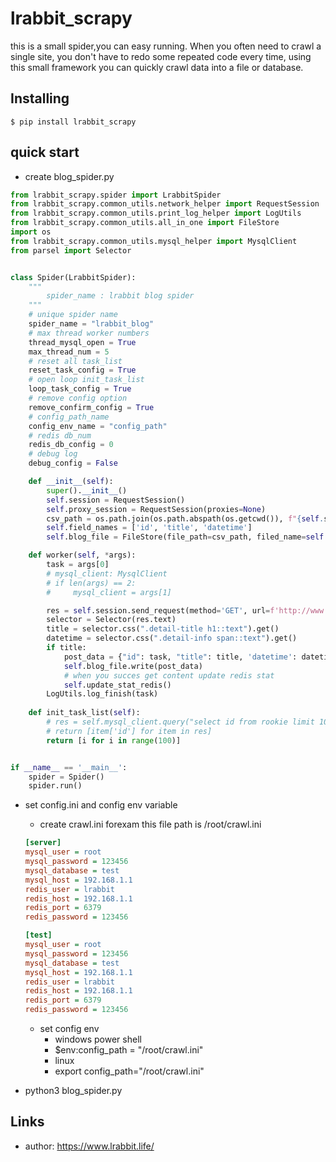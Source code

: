 lrabbit_scrapy
=====

this is a small spider,you can easy running. When you often need to crawl a single site, you don't have to redo some
repeated code every time, using this small framework you can quickly crawl data into a file or database.


Installing
----------

    $ pip install lrabbit_scrapy

quick start
----------------

* create blog_spider.py

```python
from lrabbit_scrapy.spider import LrabbitSpider
from lrabbit_scrapy.common_utils.network_helper import RequestSession
from lrabbit_scrapy.common_utils.print_log_helper import LogUtils
from lrabbit_scrapy.common_utils.all_in_one import FileStore
import os
from lrabbit_scrapy.common_utils.mysql_helper import MysqlClient
from parsel import Selector


class Spider(LrabbitSpider):
    """
        spider_name : lrabbit blog spider
    """
    # unique spider name
    spider_name = "lrabbit_blog"
    # max thread worker numbers
    thread_mysql_open = True
    max_thread_num = 5
    # reset all task_list
    reset_task_config = True
    # open loop init_task_list
    loop_task_config = True
    # remove config option
    remove_confirm_config = True
    # config_path_name
    config_env_name = "config_path"
    # redis db_num
    redis_db_config = 0
    # debug log
    debug_config = False

    def __init__(self):
        super().__init__()
        self.session = RequestSession()
        self.proxy_session = RequestSession(proxies=None)
        csv_path = os.path.join(os.path.abspath(os.getcwd()), f"{self.spider_name}.csv")
        self.field_names = ['id', 'title', 'datetime']
        self.blog_file = FileStore(file_path=csv_path, filed_name=self.field_names)

    def worker(self, *args):
        task = args[0]
        # mysql_client: MysqlClient
        # if len(args) == 2:
        #     mysql_client = args[1]

        res = self.session.send_request(method='GET', url=f'http://www.lrabbit.life/post_detail/?id={task}')
        selector = Selector(res.text)
        title = selector.css(".detail-title h1::text").get()
        datetime = selector.css(".detail-info span::text").get()
        if title:
            post_data = {"id": task, "title": title, 'datetime': datetime}
            self.blog_file.write(post_data)
            # when you succes get content update redis stat
            self.update_stat_redis()
        LogUtils.log_finish(task)
     
    def init_task_list(self):
        # res = self.mysql_client.query("select id from rookie limit 100 ")
        # return [item['id'] for item in res]
        return [i for i in range(100)]


if __name__ == '__main__':
    spider = Spider()
    spider.run()


```

* set config.ini and config env variable
    * create crawl.ini forexam this file path is /root/crawl.ini
    ```ini
  [server]
  mysql_user = root
  mysql_password = 123456
  mysql_database = test
  mysql_host = 192.168.1.1
  redis_user = lrabbit
  redis_host = 192.168.1.1
  redis_port = 6379
  redis_password = 123456

  [test]
  mysql_user = root
  mysql_password = 123456
  mysql_database = test
  mysql_host = 192.168.1.1
  redis_user = lrabbit
  redis_host = 192.168.1.1
  redis_port = 6379
  redis_password = 123456
  ```
    * set config env
        * windows power shell
        * $env:config_path = "/root/crawl.ini"
        * linux
        * export config_path="/root/crawl.ini"


* python3 blog_spider.py

Links
-----

- author: https://www.lrabbit.life/

